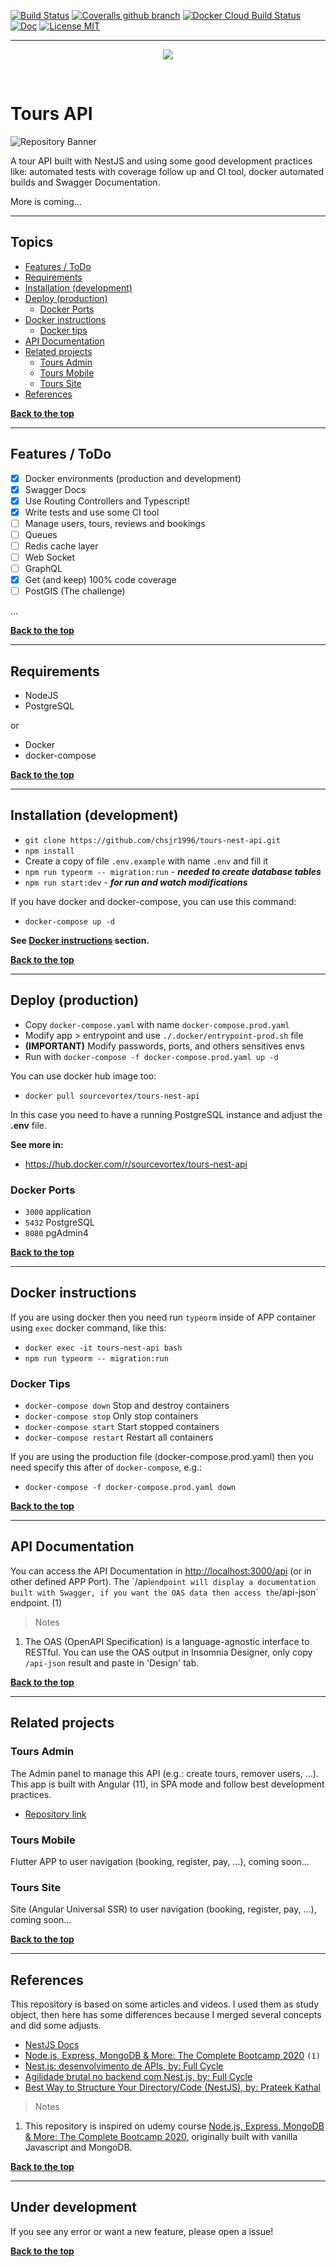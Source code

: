 [![Build Status](https://travis-ci.com/chsjr1996/tours-nest-api.svg?branch=main)](https://travis-ci.com/chsjr1996/tours-nest-api) [![Coveralls github branch](https://img.shields.io/coveralls/github/chsjr1996/tours-nest-api/main)](https://coveralls.io/github/chsjr1996/tours-nest-api?branch=main) [![Docker Cloud Build Status](https://img.shields.io/docker/cloud/build/sourcevortex/tours-nest-api)](https://hub.docker.com/r/sourcevortex/tours-nest-api) [![Doc](https://img.shields.io/badge/doc-swagger-%230E7FBF)](#api-documentation) [![License MIT](https://img.shields.io/github/license/chsjr1996/tours-nest-api)](https://github.com/chsjr1996/tours-nest-api/blob/main/LICENSE)

---

<p align="center">
  <img src="./logo.png" />
</p>

<br>

# Tours API

![Repository Banner](./repo-banner.png)

A tour API built with NestJS and using some good development practices like: automated tests with coverage follow up and CI tool, docker automated builds and Swagger Documentation.

More is coming...

---

## Topics

- [Features / ToDo](#features--todo)
- [Requirements](#requirements)
- [Installation (development)](#installation-development)
- [Deploy (production)](#deploy-production)
  - [Docker Ports](#docker-ports)
- [Docker instructions](#docker-instructions)
  - [Docker tips](#docker-tips)
- [API Documentation](#api-documentation)
- [Related projects](#related-projects)
  - [Tours Admin](#tours-admin)
  - [Tours Mobile](#tours-mobile)
  - [Tours Site](#tours-site)
- [References](#references)

**[Back to the top](#tours-api)**

---

## Features / ToDo

- [x] Docker environments (production and development)
- [x] Swagger Docs
- [x] Use Routing Controllers and Typescript!
- [x] Write tests and use some CI tool
- [ ] Manage users, tours, reviews and bookings
- [ ] Queues
- [ ] Redis cache layer
- [ ] Web Socket
- [ ] GraphQL
- [x] Get (and keep) 100% code coverage
- [ ] PostGIS (The challenge)

...

**[Back to the top](#tours-api)**

---

## Requirements

- NodeJS
- PostgreSQL

or

- Docker
- docker-compose

**[Back to the top](#tours-api)**

---

## Installation (development)

- `git clone https://github.com/chsjr1996/tours-nest-api.git`
- `npm install`
- Create a copy of file `.env.example` with name `.env` and fill it
- `npm run typeorm -- migration:run` - **_needed to create database tables_**
- `npm run start:dev` - **_for run and watch modifications_**

If you have docker and docker-compose, you can use this command:

- `docker-compose up -d`

**See [Docker instructions](#docker-instructions) section.**

**[Back to the top](#tours-api)**

---

## Deploy (production)

- Copy `docker-compose.yaml` with name `docker-compose.prod.yaml`
- Modify app > entrypoint and use `./.docker/entrypoint-prod.sh` file
- **(IMPORTANT)** Modify passwords, ports, and others sensitives envs
- Run with `docker-compose -f docker-compose.prod.yaml up -d `

You can use docker hub image too:

- `docker pull sourcevortex/tours-nest-api`

In this case you need to have a running PostgreSQL instance and adjust the **.env** file.

**See more in:**

- https://hub.docker.com/r/sourcevortex/tours-nest-api

### Docker Ports

- `3000` application
- `5432` PostgreSQL
- `8080` pgAdmin4

**[Back to the top](#tours-api)**

---

## Docker instructions

If you are using docker then you need run `typeorm` inside of APP container using `exec` docker command, like this:

- `docker exec -it tours-nest-api bash`
- `npm run typeorm -- migration:run`

### Docker Tips

- `docker-compose down` Stop and destroy containers
- `docker-compose stop` Only stop containers
- `docker-compose start` Start stopped containers
- `docker-compose restart` Restart all containers

If you are using the production file (docker-compose.prod.yaml) then you need specify this after of `docker-compose`, e.g.:

- `docker-compose -f docker-compose.prod.yaml down`

**[Back to the top](#tours-api)**

---

## API Documentation

You can access the API Documentation in [http://localhost:3000/api](http://localhost:3000/api`) (or in other defined APP Port). The `/api` endpoint will display a documentation built with Swagger, if you want the OAS data then access the `/api-json` endpoint. (1)

> Notes

1. The OAS (OpenAPI Specification) is a language-agnostic interface to RESTful. You can use the OAS output in Insomnia Designer, only copy `/api-json` result and paste in 'Design' tab.

**[Back to the top](#tours-api)**

---

## Related projects

### Tours Admin

The Admin panel to manage this API (e.g.: create tours, remover users, ...). This app is built with Angular (11), in SPA mode and follow best development practices.

- [Repository link](https://github.com/chsjr1996/tours-admin)

### Tours Mobile

Flutter APP to user navigation (booking, register, pay, ...), coming soon...

### Tours Site

Site (Angular Universal SSR) to user navigation (booking, register, pay, ...), coming soon...

**[Back to the top](#tours-api)**

---

## References

This repository is based on some articles and videos. I used them as study object, then here has some differences because I merged several concepts and did some adjusts.

- [NestJS Docs](https://docs.nestjs.com)
- [Node.js, Express, MongoDB & More: The Complete Bootcamp 2020](https://www.udemy.com/course/nodejs-express-mongodb-bootcamp) `(1)`
- [Nest.js: desenvolvimento de APIs, by: Full Cycle](https://www.youtube.com/watch?v=BT7novtdAgI&t=6650s)
- [Agilidade brutal no backend com Nest.js, by: Full Cycle](https://www.youtube.com/watch?v=qE0jRojtx08)
- [Best Way to Structure Your Directory/Code (NestJS), by: Prateek Kathal](https://medium.com/the-crowdlinker-chronicle/best-way-to-structure-your-directory-code-nestjs-a06c7a641401)

> Notes

1. This repository is inspired on udemy course [Node.js, Express, MongoDB & More: The Complete Bootcamp 2020](https://www.udemy.com/course/nodejs-express-mongodb-bootcamp/), originally built with vanilla Javascript and MongoDB.

**[Back to the top](#tours-api)**

---

## Under development

If you see any error or want a new feature, please open a issue!

**[Back to the top](#tours-api)**
